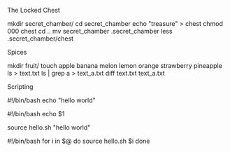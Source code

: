 

The Locked Chest

mkdir secret_chamber/
cd secret_chamber
echo "treasure" > chest
chmod 000 chest
cd ..
mv secret_chamber .secret_chamber
less .secret_chamber/chest


Spices

mkdir fruit/
touch apple banana melon lemon orange strawberry pineapple
ls > text.txt
ls | grep a > text_a.txt
diff text.txt text_a.txt


Scripting

#!/bin/bash
echo "hello world"


#!/bin/bash
echo $1

source hello.sh "hello world"

#!/bin/bash
for i in $@
do
        source hello.sh $i
done
